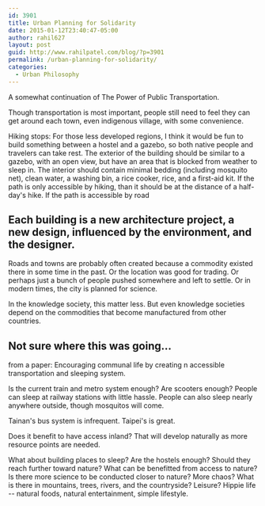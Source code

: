 ```yaml
---
id: 3901
title: Urban Planning for Solidarity
date: 2015-01-12T23:40:47-05:00
author: rahil627
layout: post
guid: http://www.rahilpatel.com/blog/?p=3901
permalink: /urban-planning-for-solidarity/
categories:
  - Urban Philosophy
---
```

A somewhat continuation of The Power of Public Transportation.

Though transportation is most important, people still need to feel they can get around each town, even indigenous village, with some convenience.

Hiking stops:
For those less developed regions, I think it would be fun to build something between a hostel and a gazebo, so both native people and travelers can take rest. The exterior of the building should be similar to a gazebo, with an open view, but have an area that is blocked from weather to sleep in. The interior should contain minimal bedding (including mosquito net), clean water, a washing bin, a rice cooker, rice, and a first-aid kit. If the path is only accessible by hiking, than it should be at the distance of a half-day's hike. If the path is accessible by road

Each building is a new architecture project, a new design, influenced by the environment, and the designer.
--

Roads and towns are probably often created because a commodity existed there in some time in the past. Or the location was good for trading. Or perhaps just a bunch of people pushed somewhere and left to settle. Or in modern times, the city is planned for science.

In the knowledge society, this matter less. But even knowledge societies depend on the commodities that become manufactured from other countries.

Not sure where this was going...
--

from a paper:
Encouraging communal life by creating n accessible transportation and sleeping system.

Is the current train and metro system enough? Are scooters enough? People can sleep at railway stations with little hassle. People can also sleep nearly anywhere outside, though mosquitos will come.

Tainan's bus system is infrequent. Taipei's is great.

Does it benefit to have access inland? That will develop naturally as more resource points are needed.

What about building places to sleep? Are the hostels enough? Should they reach further toward nature? What can be benefitted from access to nature? Is there more science to  be conducted closer to nature? More chaos? What is there in mountains, trees, rivers, and the countryside? Leisure? Hippie life -- natural foods, natural entertainment, simple lifestyle.